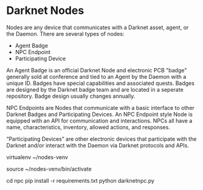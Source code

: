 # Darknet Nodes

Nodes are any device that communicates with a Darknet asset, agent, or the Daemon. There are several types of nodes:

* Agent Badge
* NPC Endpoint
* Participating Device

An Agent Badge is an official Darknet Node and electronic PCB "badge" generally sold at conference and tied to an Agent by the Daemon with a unique ID. Badges have special capabilities and associated quests. Badges are designed by the Darknet badge team and are located in a seperate repository. Badge design usually changes annually.

NPC Endpoints are Nodes that communicate with a basic interface to other Darknet Badges and Participating Devices. An NPC Endpoint style Node is equipped with an API for communication and interactions. NPCs all have a name, characteristics, inventory, allowed actions, and responses. 

“Participating Devices” are other electronic devices that participate with the Darknet and/or interact with the Daemon via Darknet protocols and APIs. 

virtualenv ~/nodes-venv

source ~/nodes-venv/bin/activate

cd npc
pip install -r requirements.txt
python darknetnpc.py

